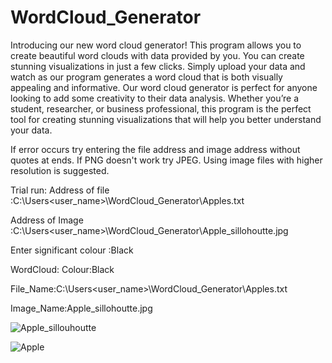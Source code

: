 # WordCloud_Generator
Introducing our new word cloud generator! This program allows you to create beautiful word clouds with data provided by you. You can create stunning visualizations in just a few clicks. Simply upload your data and watch as our program generates a word cloud that is both visually appealing and informative. Our word cloud generator is perfect for anyone looking to add some creativity to their data analysis. Whether you’re a student, researcher, or business professional, this program is the perfect tool for creating stunning visualizations that will help you better understand your data.

If error occurs try entering the file address and image address without quotes at ends.
If PNG doesn't work try JPEG. Using image files with higher resolution is suggested.

Trial run:
Address of file :C:\Users\<user_name>\WordCloud_Generator\Apples.txt

Address of Image :C:\Users\<user_name>\WordCloud_Generator\Apple_sillohoutte.jpg

Enter significant colour :Black

WordCloud:
Colour:Black

File_Name:C:\Users\<user_name>\WordCloud_Generator\Apples.txt

Image_Name:Apple_sillohoutte.jpg


![Apple_sillouhoutte](https://github.com/JeffrinE/WordCloud_Generator/assets/141047292/614b318c-3c65-4f57-94f6-c25e5a0d3216)


![Apple](https://github.com/JeffrinE/WordCloud_Generator/assets/141047292/4778ff7d-4da9-4426-aa86-4d7abeafee55)

